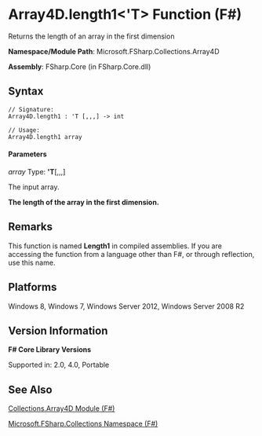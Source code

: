 # Array4D.length1<'T> Function (F#)

Returns the length of an array in the first dimension

**Namespace/Module Path**: Microsoft.FSharp.Collections.Array4D

**Assembly**: FSharp.Core (in FSharp.Core.dll)


## Syntax

```
// Signature:
Array4D.length1 : 'T [,,,] -> int

// Usage:
Array4D.length1 array
```

#### Parameters
*array*
Type: **'T**[[,,,]](http://msdn.microsoft.com/en-us/library/e957316d-b2e0-4f04-ac4c-426d4f38a968)


The input array.



**The length of the array in the first dimension.**
## Remarks
This function is named **Length1** in compiled assemblies. If you are accessing the function from a language other than F#, or through reflection, use this name.


## Platforms
Windows 8, Windows 7, Windows Server 2012, Windows Server 2008 R2


## Version Information
**F# Core Library Versions**

Supported in: 2.0, 4.0, Portable




## See Also
[Collections.Array4D Module &#40;F&#35;&#41;](Collections.Array4D+Module+%28FSharp%29.md)

[Microsoft.FSharp.Collections Namespace &#40;F&#35;&#41;](Microsoft.FSharp.Collections+Namespace+%28FSharp%29.md)

